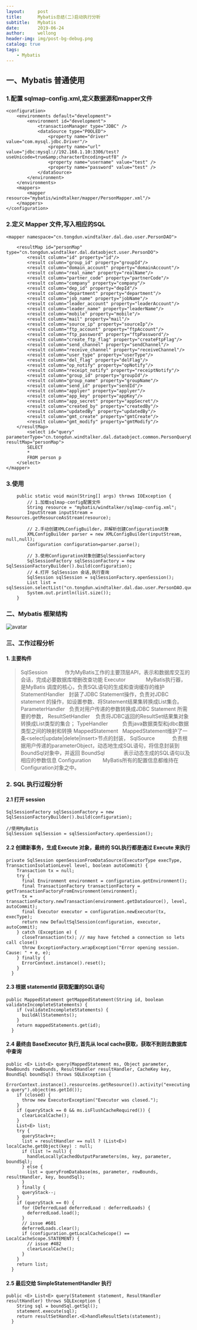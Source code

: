 ```yaml
---
layout:     post
title:      Mybatis总结(二)启动执行分析
subtitle:   Mybatis
date:       2019-06-24
author:     wellong
header-img: img/post-bg-debug.png
catalog: true
tags:
    - Mybatis
---
```



## 一、Mybatis 普通使用
### 1.配置 sqlmap-config.xml,定义数据源和mapper文件
```
<configuration>
    <environments default="development">
        <environment id="development">
            <transactionManager type="JDBC" />
            <dataSource type="POOLED">
                <property name="driver" value="com.mysql.jdbc.Driver"/>
                <property name="url" value="jdbc:mysql://192.168.1.10:3306/test?useUnicode=true&amp;characterEncoding=utf8" />
                <property name="username" value="test" />
                <property name="password" value="test" />
            </dataSource>
        </environment>
    </environments>
    <mappers>
        <mapper resource="mybatis/windtalker/mapper/PersonMapper.xml"/>
    </mappers>
</configuration>
```
### 2.定义 Mapper 文件,写入相应的SQL
```
<mapper namespace="cn.tongdun.windtalker.dal.dao.user.PersonDAO">

    <resultMap id="personMap" type="cn.tongdun.windtalker.dal.dataobject.user.PersonDO">
        <result column="id" property="id"/>
        <result column="group_id" property="groupId"/>
        <result column="domain_account" property="domainAccount"/>
        <result column="real_name" property="realName"/>
        <result column="partner_code" property="partnerCode"/>
        <result column="company" property="company"/>
        <result column="dep_id" property="depId"/>
        <result column="department" property="department"/>
        <result column="job_name" property="jobName"/>
        <result column="leader_account" property="leaderAccount"/>
        <result column="leader_name" property="leaderName"/>
        <result column="mobile" property="mobile"/>
        <result column="mail" property="mail"/>
        <result column="source_ip" property="sourceIp"/>
        <result column="ftp_account" property="ftpAccount"/>
        <result column="ftp_password" property="ftpPassword"/>
        <result column="create_ftp_flag" property="createFtpFlag"/>
        <result column="send_channel" property="sendChannel"/>
        <result column="receive_channel" property="receiveChannel"/>
        <result column="user_type" property="userType"/>
        <result column="del_flag" property="delFlag"/>
        <result column="op_notify" property="opNotify"/>
        <result column="receipt_notify" property="receiptNotify"/>
        <result column="group_id" property="groupId"/>
        <result column="group_name" property="groupName"/>
        <result column="send_id" property="sendId"/>
        <result column="applyer" property="applyer"/>
        <result column="app_key" property="appKey"/>
        <result column="app_secret" property="appSecret"/>
        <result column="created_by" property="createdBy"/>
        <result column="updatedBy" property="updatedBy"/>
        <result column="gmt_create" property="gmtCreate"/>
        <result column="gmt_modify" property="gmtModify"/>
    </resultMap>
        <select id="query" parameterType="cn.tongdun.windtalker.dal.dataobject.common.PersonQueryDO" resultMap="personMap">
        SELECT
        *
        FROM person p
    </select>
</mapper>    
```

### 3.使用
```
    public static void main(String[] args) throws IOException {
        // 1.加载sqlmap-config配置文件
        String resource = "mybatis/windtalker/sqlmap-config.xml";
        InputStream inputStream = Resources.getResourceAsStream(resource);

        // 2.手动创建XMLConfigBuilder，并解析创建Configuration对象
        XMLConfigBuilder parser = new XMLConfigBuilder(inputStream, null,null);
        Configuration configuration=parser.parse();

        // 3.使用Configuration对象创建SqlSessionFactory
        SqlSessionFactory sqlSessionFactory = new SqlSessionFactoryBuilder().build(configuration);
        // 4.打开 SqlSession 会话,执行查询
        SqlSession sqlSession = sqlSessionFactory.openSession();
        List list = sqlSession.selectList("cn.tongdun.windtalker.dal.dao.user.PersonDAO.query");
        System.out.println(list.size());
    }
```
### 二、Mybatis 框架结构
![avatar](/img/20190630/2019_06_30_1.png)

### 三、工作过程分析
#### 1. 主要构件
>SqlSession            作为MyBatis工作的主要顶层API，表示和数据库交互的会话，完成必要数据库增删改查功能
Executor              MyBatis执行器，是MyBatis 调度的核心，负责SQL语句的生成和查询缓存的维护
StatementHandler   封装了JDBC Statement操作，负责对JDBC statement 的操作，如设置参数、将Statement结果集转换成List集合。
ParameterHandler   负责对用户传递的参数转换成JDBC Statement 所需要的参数，
ResultSetHandler    负责将JDBC返回的ResultSet结果集对象转换成List类型的集合；
TypeHandler          负责java数据类型和jdbc数据类型之间的映射和转换
MappedStatement   MappedStatement维护了一条<select|update|delete|insert>节点的封装， 
SqlSource            负责根据用户传递的parameterObject，动态地生成SQL语句，将信息封装到BoundSql对象中，并返回
BoundSql             表示动态生成的SQL语句以及相应的参数信息
Configuration        MyBatis所有的配置信息都维持在Configuration对象之中。
>

### 2. SQL 执行过程分析
#### 2.1 打开 session
```
SqlSessionFactory sqlSessionFactory = new SqlSessionFactoryBuilder().build(configuration);
        
//使用MyBatis
SqlSession sqlSession = sqlSessionFactory.openSession();
```

#### 2.2 创建新事务，生成 Execute 对象，最终的 SQL执行都是通过 Execute 来执行
```
private SqlSession openSessionFromDataSource(ExecutorType execType, TransactionIsolationLevel level, boolean autoCommit) {
    Transaction tx = null;
    try {
      final Environment environment = configuration.getEnvironment();
      final TransactionFactory transactionFactory = getTransactionFactoryFromEnvironment(environment);
      tx = transactionFactory.newTransaction(environment.getDataSource(), level, autoCommit);
      final Executor executor = configuration.newExecutor(tx, execType);
      return new DefaultSqlSession(configuration, executor, autoCommit);
    } catch (Exception e) {
      closeTransaction(tx); // may have fetched a connection so lets call close()
      throw ExceptionFactory.wrapException("Error opening session.  Cause: " + e, e);
    } finally {
      ErrorContext.instance().reset();
    }
  }
```

#### 2.3 根据 statementId 获取配置的SQL语句

```
public MappedStatement getMappedStatement(String id, boolean validateIncompleteStatements) {
    if (validateIncompleteStatements) {
      buildAllStatements();
    }
    return mappedStatements.get(id);
  }
```
#### 2.4 最终由 BaseExecutor 执行,首先从 local cache获取，获取不到则去数据库中查询
```
public <E> List<E> query(MappedStatement ms, Object parameter, RowBounds rowBounds, ResultHandler resultHandler, CacheKey key, BoundSql boundSql) throws SQLException {
    ErrorContext.instance().resource(ms.getResource()).activity("executing a query").object(ms.getId());
    if (closed) {
      throw new ExecutorException("Executor was closed.");
    }
    if (queryStack == 0 && ms.isFlushCacheRequired()) {
      clearLocalCache();
    }
    List<E> list;
    try {
      queryStack++;
      list = resultHandler == null ? (List<E>) localCache.getObject(key) : null;
      if (list != null) {
        handleLocallyCachedOutputParameters(ms, key, parameter, boundSql);
      } else {
        list = queryFromDatabase(ms, parameter, rowBounds, resultHandler, key, boundSql);
      }
    } finally {
      queryStack--;
    }
    if (queryStack == 0) {
      for (DeferredLoad deferredLoad : deferredLoads) {
        deferredLoad.load();
      }
      // issue #601
      deferredLoads.clear();
      if (configuration.getLocalCacheScope() == LocalCacheScope.STATEMENT) {
        // issue #482
        clearLocalCache();
      }
    }
    return list;
  }
```

#### 2.5 最后交给 SimpleStatementHandler 执行

```
public <E> List<E> query(Statement statement, ResultHandler resultHandler) throws SQLException {
    String sql = boundSql.getSql();
    statement.execute(sql);
    return resultSetHandler.<E>handleResultSets(statement);
  }
```













 



